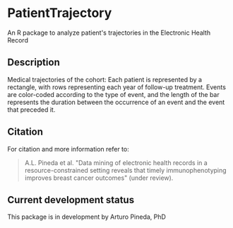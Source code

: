 # PatientTrajectory
An R package to analyze patient's trajectories in the Electronic Health Record


## Description
Medical trajectories of the cohort: Each patient is represented by a rectangle, with rows representing each year of follow-up treatment. Events are color-coded according to the type of event, and the length of the bar represents the duration between the occurrence of an event and the event that preceded it.

## Citation
For citation and more information refer to:

>A.L. Pineda et al. "Data mining of electronic health records in a resource-constrained setting reveals that timely immunophenotyping improves breast cancer outcomes" (under review).


## Current development status
This package is in development by Arturo Pineda, PhD

